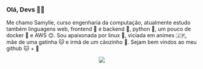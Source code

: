 ### Olá, Devs 👋🏻

Me chamo Samylle, curso engenharia da computação, atualmente estudo também linguagens web, frontend 🦄 e backend 🐴, python 🐍, um pouco de docker 🐳 e AWS 😊. Sou apaixonada por linux 🐧, viciada em animes 🇯🇵, mãe de uma gatinha 🐱 e irmã de um cãozinho 🐶. Sejam bem vindos ao meu github 🐱 + 🐙
 
<p align="center"><img src="https://4.bp.blogspot.com/-4bfB7R9-HQk/WN0E7_pfj5I/AAAAAAAAa-k/otCFwuYwQKMJbN6JPpEjxfYhnR8aQr43QCLcB/s1600/20%2BGifs%2BStar%2BWars%2B3.gif"></p>
